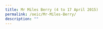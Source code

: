 ```yaml
---
title: Mr Miles Berry (4 to 17 April 2015)
permalink: /oeic/Mr-Miles-Berry/
description: ""
---
```

